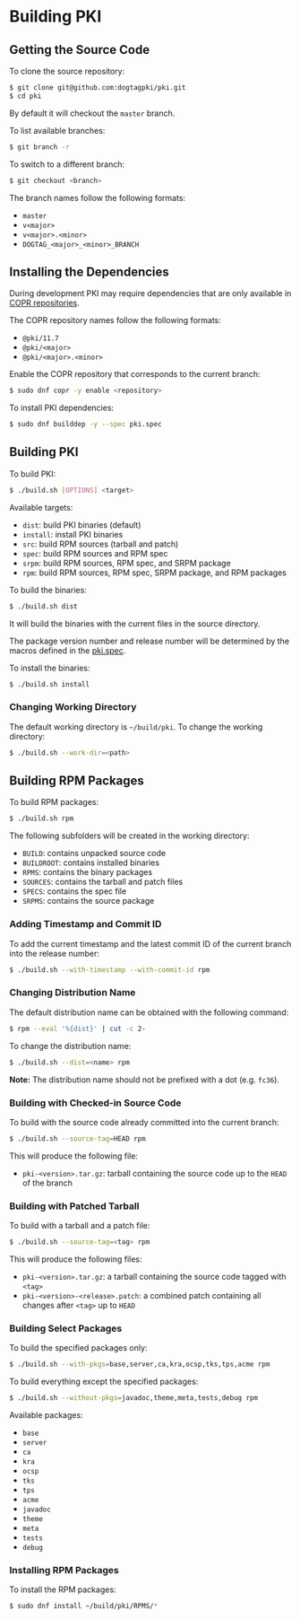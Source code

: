 Building PKI
============

## Getting the Source Code

To clone the source repository:

````bash
$ git clone git@github.com:dogtagpki/pki.git
$ cd pki
````

By default it will checkout the `master` branch.

To list available branches:

````bash
$ git branch -r
````

To switch to a different branch:

````bash
$ git checkout <branch>
````

The branch names follow the following formats:

- `master`
- `v<major>`
- `v<major>.<minor>`
- `DOGTAG_<major>_<minor>_BRANCH`

## Installing the Dependencies

During development PKI may require dependencies that are only available in [COPR repositories](https://github.com/dogtagpki/pki/wiki/COPR-Repositories).

The COPR repository names follow the following formats:

- `@pki/11.7`
- `@pki/<major>`
- `@pki/<major>.<minor>`

Enable the COPR repository that corresponds to the current branch:

````bash
$ sudo dnf copr -y enable <repository>
````

To install PKI dependencies:

````bash
$ sudo dnf builddep -y --spec pki.spec
````

## Building PKI

To build PKI:

````bash
$ ./build.sh [OPTIONS] <target>
````

Available targets:

- `dist`: build PKI binaries (default)
- `install`: install PKI binaries
- `src`: build RPM sources (tarball and patch)
- `spec`: build RPM sources and RPM spec
- `srpm`: build RPM sources, RPM spec, and SRPM package
- `rpm`: build RPM sources, RPM spec, SRPM package, and RPM packages


To build the binaries:

````bash
$ ./build.sh dist
````

It will build the binaries with the current files in the source directory.

The package version number and release number will be determined by the macros defined in the [pki.spec](../../pki.spec).

To install the binaries:

````bash
$ ./build.sh install
````

### Changing Working Directory

The default working directory is `~/build/pki`.
To change the working directory:

````bash
$ ./build.sh --work-dir=<path>
````

## Building RPM Packages

To build RPM packages:

````bash
$ ./build.sh rpm
````

The following subfolders will be created in the working directory:

- `BUILD`: contains unpacked source code
- `BUILDROOT`: contains installed binaries
- `RPMS`: contains the binary packages
- `SOURCES`: contains the tarball and patch files
- `SPECS`: contains the spec file
- `SRPMS`: contains the source package

### Adding Timestamp and Commit ID

To add the current timestamp and the latest commit ID of the current branch into the release number:

````bash
$ ./build.sh --with-timestamp --with-commit-id rpm
````

### Changing Distribution Name

The default distribution name can be obtained with the following command:

````bash
$ rpm --eval '%{dist}' | cut -c 2-
````

To change the distribution name:

````bash
$ ./build.sh --dist=<name> rpm
````

**Note:** The distribution name should not be prefixed with a dot (e.g. `fc36`).

### Building with Checked-in Source Code

To build with the source code already committed into the current branch:

````bash
$ ./build.sh --source-tag=HEAD rpm
````

This will produce the following file:

- `pki-<version>.tar.gz`: tarball containing the source code up to the `HEAD` of the branch

### Building with Patched Tarball

To build with a tarball and a patch file:

````bash
$ ./build.sh --source-tag=<tag> rpm
````

This will produce the following files:

- `pki-<version>.tar.gz`: a tarball containing the source code tagged with `<tag>`
- `pki-<version>-<release>.patch`: a combined patch containing all changes after  `<tag>` up to `HEAD`

### Building Select Packages


To build the specified packages only:

````bash
$ ./build.sh --with-pkgs=base,server,ca,kra,ocsp,tks,tps,acme rpm
````

To build everything except the specified packages:

````bash
$ ./build.sh --without-pkgs=javadoc,theme,meta,tests,debug rpm
````

Available packages:

- `base`
- `server`
- `ca`
- `kra`
- `ocsp`
- `tks`
- `tps`
- `acme`
- `javadoc`
- `theme`
- `meta`
- `tests`
- `debug`

### Installing RPM Packages

To install the RPM packages:

````bash
$ sudo dnf install ~/build/pki/RPMS/*
````
